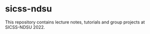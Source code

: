 # sicss-ndsu

This repository contains lecture notes, tutorials and group projects at SICSS-NDSU 2022. 
